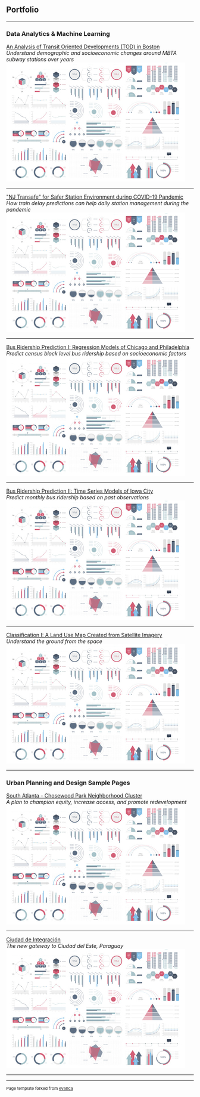 ## Portfolio

---

### Data Analytics & Machine Learning

[An Analysis of Transit Oriented Developments (TOD) in Boston](/sample_page)   
*Understand demographic and socioeconomic changes around MBTA subway stations over years*
<img src="images/dummy_thumbnail.jpg?raw=true"/>

---
["NJ Transafe" for Safer Station Environment during COVID-19 Pandemic](/pdf/sample_presentation.pdf)   
*How train delay predictions can help daily station management during the pandemic*
<img src="images/dummy_thumbnail.jpg?raw=true"/>

---
[Bus Ridership Prediction I: Regression Models of Chicago and Philadelphia](http://example.com/)   
*Predict census block level bus ridership based on socioeconomic factors*
<img src="images/dummy_thumbnail.jpg?raw=true"/>

---
[Bus Ridership Prediction II: Time Series Models of Iowa City](http://example.com/)   
*Predict monthly bus ridership based on past observations*
<img src="images/dummy_thumbnail.jpg?raw=true"/>

---
[Classification I: A Land Use Map Created from Satellite Imagery](http://example.com/)   
*Understand the ground from the space*
<img src="images/dummy_thumbnail.jpg?raw=true"/>

---
### Urban Planning and Design Sample Pages

[South Atlanta - Chosewood Park Neighborhood Cluster](http://example.com/)   
*A plan to champion equity, increase access, and promote redevelopment*
<img src="images/dummy_thumbnail.jpg?raw=true"/>

---
[Ciudad de Integración](http://example.com/)   
*The new gateway to Ciudad del Este, Paraguay*
<img src="images/dummy_thumbnail.jpg?raw=true"/>

---




---
<p style="font-size:11px">Page template forked from <a href="https://github.com/evanca/quick-portfolio">evanca</a></p>
<!-- Remove above link if you don't want to attibute -->
